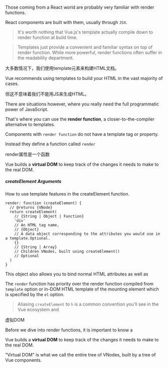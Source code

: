 Those coming from a React world are probably very familiar with render functions.

React components are built with them, usually through `JSX`.

> It's worth nothing that Vue.js's template actually compile down to render function at build time.

> Templates just provide a convenient and familiar syntax on top of render function. While more powerful, render functions often suffer in the readability department.

大多数情况下，我们使用template元素来构建HTML文档。

Vue recommends using templates to build your HTML in the vast majority of cases. 

但这不意味着我们不能用JS来生成HTML。

There are situations however, where you really need the full programmatic power of JavaScript.

That's where you can use the **render function**, a closer-to-the-compiler alternative to templates.

Components with `render function` do not have a template tag or property.

Instead they define a function called `render` 

render属性是一个函数

Vue builds a **virtual DOM** to keep track of the changes it needs to make to the real DOM.

##### createElement Arguments

How to use template features in the createElement function.

    render: function (createElement) {
      // @returns {VNode}
      return createElement(
        // {String | Object | Function}
        'div'
        // An HTML tag name, 
        // {Object}
        // A data object corresponding to the attributes you would use in a template.Optional.
        {}
        // {String | Array}
        // Children VNodes, built using createElement()
        // Optional
      )
    }
    
This object also allows you to bind normal HTML attributes as well as 

The `render` function has priority over the render function compiled from `template` option or in-DOM HTML template of the mounting element which is specified by the `el` option.

> Aliasing `createElement` to `h` is a common convention you'll see in the Vue ecosystem and

虚拟DOM

Before we dive into render functions, it is important to know a 

Vue builds a **virtual DOM** to keep track of the changes it needs to make to the real DOM.

"Virtual DOM" is what we call the entire tree of VNodes, built by a tree of Vue components.
